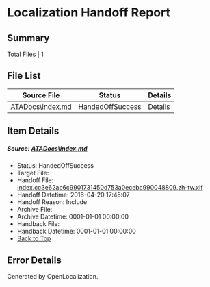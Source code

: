 # <a name='report-top'></a> Localization Handoff Report

## Summary
 Total Files | 1

## File List
 Source File | Status | Details 
 ----------- | ------ | ------- 
 [ATADocs\index.md](https://github.com/Microsoft/ATADocs-pr/blob/087be480d5b7bf68a0a33fa023577e60e9f70bb8/ATADocs/index.md) | HandedOffSuccess | [Details](#d2eb72ecbe1aa703799f3c4226862307440b72bc136)

## Item Details
##### <a name='d2eb72ecbe1aa703799f3c4226862307440b72bc136'></a> Source: [ATADocs\index.md](https://github.com/Microsoft/ATADocs-pr/blob/087be480d5b7bf68a0a33fa023577e60e9f70bb8/ATADocs/index.md)
* Status: HandedOffSuccess
* Target File: 
* Handoff File: [index.cc3e62ac6c9901731450d753a0ecebc990048809.zh-tw.xlf](https://github.com/Microsoft/EM.handoff/blob/12ffae2763a4df752fbb530feb6854e713f8becf/ol-handoff/Microsoft/ATADocs-pr.zh-tw/master/index.cc3e62ac6c9901731450d753a0ecebc990048809.zh-tw.xlf)
* Handoff Datetime: 2016-04-20 17:45:07
* Handoff Reason: Include
* Archive File: 
* Archive Datetime: 0001-01-01 00:00:00
* Handback File: 
* Handback Datetime: 0001-01-01 00:00:00
* [Back to Top](#report-top)


## Error Details

Generated by OpenLocalization.
